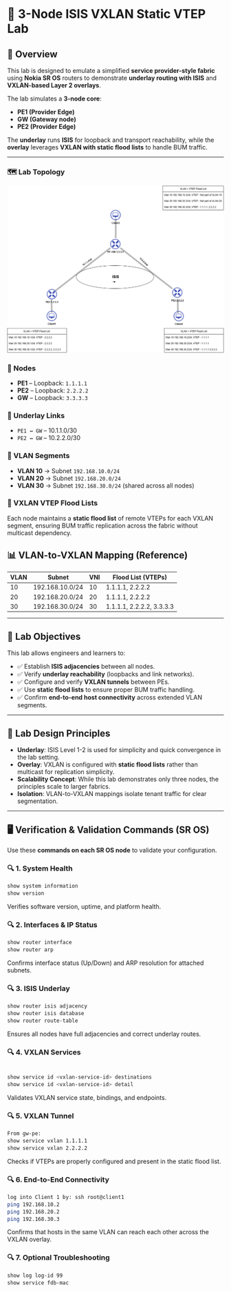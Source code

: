 # 📘 3-Node ISIS VXLAN Static VTEP Lab

## 📖 Overview
This lab is designed to emulate a simplified **service provider-style fabric** using **Nokia SR OS** routers to demonstrate **underlay routing with ISIS** and **VXLAN-based Layer 2 overlays**. 

The lab simulates a **3-node core**:
- **PE1 (Provider Edge)**
- **GW (Gateway node)**
- **PE2 (Provider Edge)**

The **underlay** runs **ISIS** for loopback and transport reachability, while the **overlay** leverages **VXLAN with static flood lists** to handle BUM traffic.

---

### 🗺️ Lab Topology
![Lab Topology](3Node-ISIS-VxLAN.png)

### 🔹 Nodes
- **PE1** – Loopback: `1.1.1.1`
- **PE2** – Loopback: `2.2.2.2`
- **GW** – Loopback: `3.3.3.3`

### 🔹 Underlay Links
- `PE1 ↔ GW` – 10.1.1.0/30  
- `PE2 ↔ GW` – 10.2.2.0/30  

### 🔹 VLAN Segments
- **VLAN 10** → Subnet `192.168.10.0/24`  
- **VLAN 20** → Subnet `192.168.20.0/24`  
- **VLAN 30** → Subnet `192.168.30.0/24` (shared across all nodes)  

### 🔹 VXLAN VTEP Flood Lists
Each node maintains a **static flood list** of remote VTEPs for each VXLAN segment, ensuring BUM traffic replication across the fabric without multicast dependency.

## 📊 VLAN-to-VXLAN Mapping (Reference)

| VLAN| Subnet           | VNI| Flood List (VTEPs)    |
|-----|------------------|----|-----------------------|
| 10  | 192.168.10.0/24  | 10 | 1.1.1.1, 2.2.2.2      |
| 20  | 192.168.20.0/24  | 20 | 1.1.1.1, 2.2.2.2      |
| 30  | 192.168.30.0/24  | 30 | 1.1.1.1, 2.2.2.2, 3.3.3.3 |
---

## 🎯 Lab Objectives

This lab allows engineers and learners to:
- ✅ Establish **ISIS adjacencies** between all nodes.
- ✅ Verify **underlay reachability** (loopbacks and link networks).
- ✅ Configure and verify **VXLAN tunnels** between PEs.
- ✅ Use **static flood lists** to ensure proper BUM traffic handling.
- ✅ Confirm **end-to-end host connectivity** across extended VLAN segments.

---

## 📐 Lab Design Principles

- **Underlay**: ISIS Level 1-2 is used for simplicity and quick convergence in the lab setting.
- **Overlay**: VXLAN is configured with **static flood lists** rather than multicast for replication simplicity.
- **Scalability Concept**: While this lab demonstrates only three nodes, the principles scale to larger fabrics.
- **Isolation**: VLAN-to-VXLAN mappings isolate tenant traffic for clear segmentation.

---

## 🖥️ Verification & Validation Commands (SR OS)

Use these **commands on each SR OS node** to validate your configuration.

### 🔍 1. System Health
```bash
show system information
show version
```
Verifies software version, uptime, and platform health.

### 🔍 2. Interfaces & IP Status
```bash
show router interface
show router arp
```
Confirms interface status (Up/Down) and ARP resolution for attached subnets.

### 🔍 3. ISIS Underlay
```bash
show router isis adjacency
show router isis database
show router route-table
```
Ensures all nodes have full adjacencies and correct underlay routes.

### 🔍 4. VXLAN Services
```bash

show service id <vxlan-service-id> destinations
show service id <vxlan-service-id> detail

```
Validates VXLAN service state, bindings, and endpoints.

### 🔍 5. VXLAN Tunnel 
```bash
From gw-pe:
show service vxlan 1.1.1.1
show service vxlan 2.2.2.2
```
Checks if VTEPs are properly configured and present in the static flood list.

### 🔍 6. End-to-End Connectivity
```bash
log into Client 1 by: ssh root@client1
ping 192.168.10.2 
ping 192.168.20.2 
ping 192.168.30.3 
```
Confirms that hosts in the same VLAN can reach each other across the VXLAN overlay.

### 🔍 7. Optional Troubleshooting
```bash
show log log-id 99
show service fdb-mac
```

